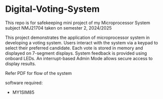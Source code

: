 # Digital-Voting-System
This repo is for safekeeping mini project of my Microprocessor System subject NMJ21704 taken on semester 2, 2024/2025 

This project demonstrates the application of microprocessor system in developing a voting system. Users interact with the system via a keypad to select their preferred candidate. Each vote is stored in memory and displayed on 7-segment displays. System feedback is provided using onboard LEDs. An interrupt-based Admin Mode allows secure access to display results.

Refer PDF for flow of the system

software required:
  - MY1SIM85

